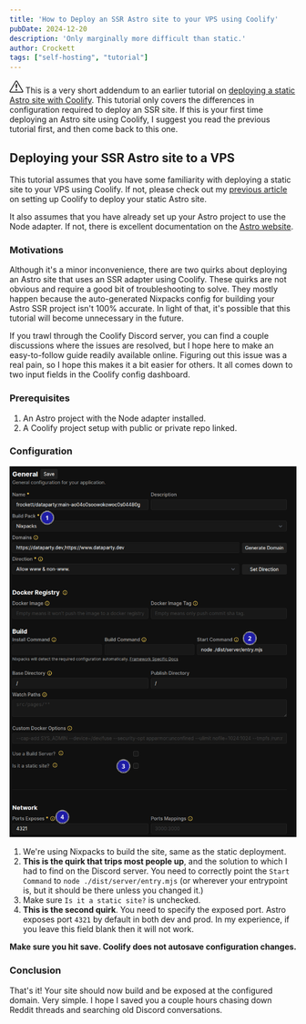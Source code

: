 ```yaml
---
title: 'How to Deploy an SSR Astro site to your VPS using Coolify'
pubDate: 2024-12-20
description: 'Only marginally more difficult than static.'
author: Crockett
tags: ["self-hosting", "tutorial"]
---
```

<p class="font-medium border border-b-4 border-r-4 rounded-lg p-4 mb-0 inline-block"><span><svg xmlns="http://www.w3.org/2000/svg" class="mb-2" width="24" height="24" fill="currentColor" class="bi bi-exclamation-triangle" viewBox="0 0 16 16">
  <path d="M7.938 2.016A.13.13 0 0 1 8.002 2a.13.13 0 0 1 .063.016.15.15 0 0 1 .054.057l6.857 11.667c.036.06.035.124.002.183a.2.2 0 0 1-.054.06.1.1 0 0 1-.066.017H1.146a.1.1 0 0 1-.066-.017.2.2 0 0 1-.054-.06.18.18 0 0 1 .002-.183L7.884 2.073a.15.15 0 0 1 .054-.057m1.044-.45a1.13 1.13 0 0 0-1.96 0L.165 13.233c-.457.778.091 1.767.98 1.767h13.713c.889 0 1.438-.99.98-1.767z"/>
  <path d="M7.002 12a1 1 0 1 1 2 0 1 1 0 0 1-2 0M7.1 5.995a.905.905 0 1 1 1.8 0l-.35 3.507a.552.552 0 0 1-1.1 0z"/>
</svg></span> This is a very short addendum to an earlier tutorial on <a href="/blog/astro-with-coolify">deploying a static Astro site with Coolify</a>. This tutorial only covers the differences in configuration required to deploy an SSR site. If this is your first time deploying an Astro site using Coolify, I suggest you read the previous tutorial first, and then come back to this one.</p>

## Deploying your SSR Astro site to a VPS
This tutorial assumes that you have some familiarity with deploying a static site to your VPS using Coolify. If not, please check out my [previous article](/blog/astro-with-coolify) on setting up Coolify to deploy your static Astro site.

It also assumes that you have already set up your Astro project to use the Node adapter. If not, there is excellent documentation on the [Astro website](https://docs.astro.build/en/guides/integrations-guide/node/).


### Motivations
Although it's a minor inconvenience, there are two quirks about deploying an Astro site that uses an SSR adapter using Coolify. These quirks are not obvious and require a good bit of troubleshooting to solve. They mostly happen because the auto-generated Nixpacks config for building your Astro SSR project isn't 100% accurate. In light of that, it's possible that this tutorial will become unnecessary in the future. 

If you trawl through the Coolify Discord server, you can find a couple discussions where the issues are resolved, but I hope here to make an easy-to-follow guide readily available online. Figuring out this issue was a real pain, so I hope this makes it a bit easier for others. It all comes down to two input fields in the Coolify config dashboard.

### Prerequisites
1. An Astro project with the Node adapter installed.
2. A Coolify project setup with public or private repo linked.

### Configuration

![SSR Config](../../images/ssr-config-panel.png)

1. We're using Nixpacks to build the site, same as the static deployment.
2. **This is the quirk that trips most people up**, and the solution to which I had to find on the Discord server. You need to correctly point the `Start Command` to `node ./dist/server/entry.mjs` (or wherever your entrypoint is, but it should be there unless you changed it.)
3. Make sure `Is it a static site?` is unchecked.
4. **This is the second quirk**. You need to specify the exposed port. Astro exposes port `4321` by default in both dev and prod. In my experience, if you leave this field blank then it will not work.

**Make sure you hit save. Coolify does not autosave configuration changes.**

### Conclusion
That's it! Your site should now build and be exposed at the configured domain. Very simple. I hope I saved you a couple hours chasing down Reddit threads and searching old Discord conversations.